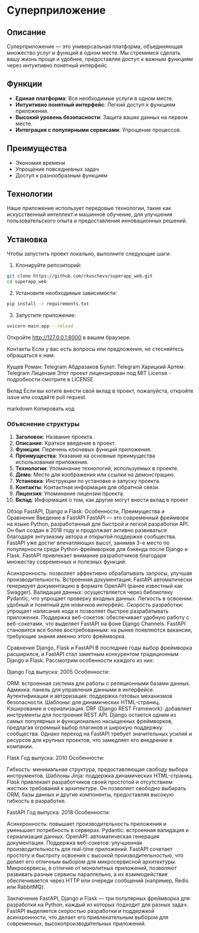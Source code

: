 # Суперприложение

## Описание
Суперприложение — это универсальная платформа, объединяющая множество услуг и функций в одном месте. Мы стремимся сделать вашу жизнь проще и удобнее, предоставляя доступ к важным функциям через интуитивно понятный интерфейс.

## Функции
- **Единая платформа**: Все необходимые услуги в одном месте.
- **Интуитивно понятный интерфейс**: Легкий доступ к функциям приложения.
- **Высокий уровень безопасности**: Защита ваших данных на первом месте.
- **Интеграция с популярными сервисами**: Упрощение процессов.

## Преимущества
- Экономия времени
- Упрощение повседневных задач
- Доступ к разнообразным функциям

## Технологии
Наше приложение использует передовые технологии, такие как искусственный интеллект и машинное обучение, для улучшения пользовательского опыта и предоставления инновационных решений.

## Установка
Чтобы запустить проект локально, выполните следующие шаги:

1. Клонируйте репозиторий:
```bash
git clone https://github.com/rkuschevv/superapp_web.git
cd superapp_web
```
2. Установите необходимые зависимости:

```bash
pip install -r requirements.txt
```
3. Запустите приложение:

```bash
uvicorn main:app --reload
```
Откройте http://127.0.0.1:8000 в вашем браузере.

Контакты
Если у вас есть вопросы или предложения, не стесняйтесь обращаться к нам:

Кущев Роман: Telegram
Абдразаков Булат: Telegram
Харицкий Артем: Telegram
Лицензия
Этот проект лицензирован под MIT License - подробности смотрите в LICENSE.

Вклад
Если вы хотите внести свой вклад в проект, пожалуйста, откройте issue или создайте pull request.

markdown
Копировать код

### Объяснение структуры

1. **Заголовок**: Название проекта.
2. **Описание**: Краткое введение в проект.
3. **Функции**: Перечень ключевых функций приложения.
4. **Преимущества**: Указание на основные преимущества использования приложения.
5. **Технологии**: Упоминание технологий, используемых в проекте.
6. **Демо**: Место для изображения или ссылки на демонстрацию.
7. **Установка**: Инструкции по установке и запуску проекта.
8. **Контакты**: Контактная информация для обратной связи.
9. **Лицензия**: Упоминание лицензии проекта.
10. **Вклад**: Информация о том, как другие могут внести вклад в проект

Обзор FastAPI, Django и Flask: Особенности, Преимущества и Сравнение
Введение в FastAPI
FastAPI — это современный фреймворк на языке Python, разработанный для быстрой и легкой разработки API. Он был создан в 2018 году и продолжает активно развиваться благодаря энтузиазму автора и открытой поддержке сообщества. FastAPI уже достиг впечатляющих высот, занимая 3-е место по популярности среди Python-фреймворков для бэкенда после Django и Flask. FastAPI привлекает внимание разработчиков благодаря множеству современных и полезных функций:

Асинхронность: позволяет эффективно обрабатывать запросы, улучшая производительность.
Встроенная документация: FastAPI автоматически генерирует документацию в формате OpenAPI (ранее известный как Swagger).
Валидация данных: осуществляется через библиотеку Pydantic, что упрощает проверку входных данных.
Легкость в освоении: удобный и понятный для новичков интерфейс.
Скорость разработки: упрощает написание кода и позволяет быстрее разрабатывать приложения.
Поддержка веб-сокетов: обеспечивает удобную работу с веб-сокетами, что выделяет FastAPI на фоне Django Channels.
FastAPI становится все более востребованным: на рынке появляются вакансии, требующие знания именно этого фреймворка.

Сравнение Django, Flask и FastAPI
В последние годы выбор фреймворка расширился, и FastAPI стал заметным конкурентом традиционным Django и Flask. Рассмотрим особенности каждого из них:

Django
Год выпуска: 2005
Особенности:

ORM: встроенная система для работы с реляционными базами данных.
Админка: панель для управления данными в интерфейсе.
Аутентификация и авторизация: поддержка готовых механизмов безопасности.
Шаблоны: для динамических HTML-страниц.
Кэширование и сериализация.
DRF (Django REST Framework): добавляет инструменты для построения REST API.
Django остается одним из самых популярных и функционально насыщенных фреймворков, предлагая огромный выбор плагинов и широкую поддержку сообщества. Однако переход на FastAPI требует значительных усилий и ресурсов для крупных проектов, что замедляет его внедрение в компании.

Flask
Год выпуска: 2010
Особенности:

Гибкость: минимальная структура, предоставляющая свободу выбора инструментов.
Шаблоны Jinja: поддержка динамических HTML-страниц.
Flask привлекает разработчиков своей простотой и отсутствием жестких требований к архитектуре. Он позволяет свободно выбирать ORM, базы данных и другие компоненты, предоставляя высокую гибкость в разработке.

FastAPI
Год выпуска: 2018
Особенности:

Асинхронность: повышает производительность приложения и уменьшает потребность в серверах.
Pydantic: встроенная валидация и сериализация данных.
OpenAPI: автоматическая генерация документации.
Поддержка веб-сокетов: улучшенная производительность для real-time приложений.
FastAPI сочетает простоту и быстроту освоения с высокой производительностью, что делает его отличным выбором для микросервисной архитектуры. Микросервисы, в отличие от монолитных приложений, позволяют развивать разные сервисы параллельно, а их взаимодействие обеспечивается через HTTP или очереди сообщений (например, Redis или RabbitMQ).

Заключение
FastAPI, Django и Flask — три популярных фреймворка для разработки на Python, каждый из которых подходит для разных задач. FastAPI выделяется скоростью разработки и поддержкой асинхронности, что делает его привлекательным выбором для современных, высокопроизводительных приложений.
